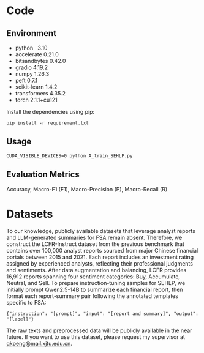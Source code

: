 # Code

## Environment

* python                        3.10
* accelerate                    0.21.0
* bitsandbytes                  0.42.0
* gradio                        4.19.2
* numpy                         1.26.3
* peft                          0.7.1
* scikit-learn                  1.4.2
* transformers                  4.35.2
* torch                         2.1.1+cu121

Install the dependencies using pip:
  ```
  pip install -r requirement.txt
  ```
## Usage
   ```
   CUDA_VISIBLE_DEVICES=0 python A_train_SEHLP.py 
   ```
## Evaluation Metrics
Accuracy, Macro-F1 (F1), Macro-Precision (P), Macro-Recall (R)

# Datasets
To our knowledge, publicly available datasets that leverage analyst reports and LLM-generated summaries for FSA remain absent. Therefore, we construct the LCFR-Instruct dataset from the previous benchmark that contains over 100,000 analyst reports sourced from major Chinese financial portals between 2015 and 2021. Each report includes an investment rating assigned by experienced analysts, reflecting their professional judgments and sentiments. After data augmentation and balancing, LCFR provides 16,912 reports spanning four sentiment categories: Buy, Accumulate, Neutral, and Sell. To prepare instruction-tuning samples for SEHLP, we initially prompt Qwen2.5-14B to summarize each financial report, then format each report-summary pair following the annotated templates specific to FSA: 
```
{"instruction": "[prompt]", "input": "[report and summary]", "output": "[label]"}
```
The raw texts and preprocessed data will be publicly available in the near future. If you want to use this dataset, please request my supervisor at qkpeng@mail.xjtu.edu.cn.


